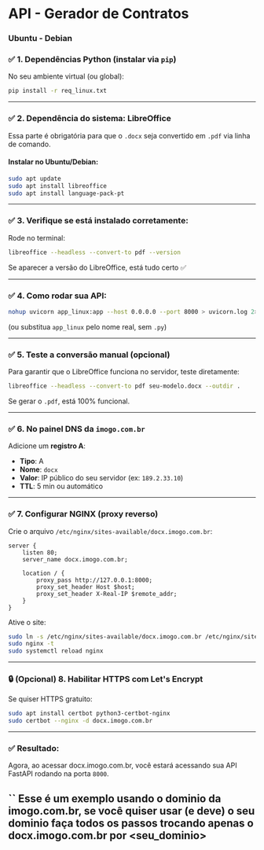 # API - Gerador de Contratos

### Ubuntu - Debian  

### ✅ 1. Dependências Python (instalar via `pip`)

No seu ambiente virtual (ou global):

```bash
pip install -r req_linux.txt
```

---

### ✅ 2. Dependência do sistema: **LibreOffice**

Essa parte é obrigatória para que o `.docx` seja convertido em `.pdf` via linha de comando.

#### Instalar no Ubuntu/Debian:

```bash
sudo apt update
sudo apt install libreoffice
sudo apt install language-pack-pt
```

---

### ✅ 3. Verifique se está instalado corretamente:

Rode no terminal:

```bash
libreoffice --headless --convert-to pdf --version
```

Se aparecer a versão do LibreOffice, está tudo certo ✅

---

### ✅ 4. Como rodar sua API:

```bash
nohup uvicorn app_linux:app --host 0.0.0.0 --port 8000 > uvicorn.log 2>&1 &
```

(ou substitua `app_linux` pelo nome real, sem `.py`)

---

### ✅ 5. Teste a conversão manual (opcional)

Para garantir que o LibreOffice funciona no servidor, teste diretamente:

```bash
libreoffice --headless --convert-to pdf seu-modelo.docx --outdir .
```

Se gerar o `.pdf`, está 100% funcional.

---

### ✅ 6. No painel DNS da `imogo.com.br`

Adicione um **registro A**:

- **Tipo**: A  
- **Nome**: `docx`  
- **Valor**: IP público do seu servidor (ex: `189.2.33.10`)  
- **TTL**: 5 min ou automático

---

### ✅ 7. Configurar NGINX (proxy reverso)

Crie o arquivo `/etc/nginx/sites-available/docx.imogo.com.br`:

```nginx
server {
    listen 80;
    server_name docx.imogo.com.br;

    location / {
        proxy_pass http://127.0.0.1:8000;
        proxy_set_header Host $host;
        proxy_set_header X-Real-IP $remote_addr;
    }
}
```

Ative o site:

```bash
sudo ln -s /etc/nginx/sites-available/docx.imogo.com.br /etc/nginx/sites-enabled/
sudo nginx -t
sudo systemctl reload nginx
```

---

### 🔒 (Opcional) 8. Habilitar HTTPS com Let's Encrypt

Se quiser HTTPS gratuito:

```bash
sudo apt install certbot python3-certbot-nginx
sudo certbot --nginx -d docx.imogo.com.br
```

---

### ✅ Resultado:

Agora, ao acessar docx.imogo.com.br, você estará acessando sua API FastAPI rodando na porta `8000`.

`` Esse é um exemplo usando o dominio da imogo.com.br, se você quiser usar (e deve) o seu dominio faça todos os passos trocando apenas o docx.imogo.com.br por <seu_dominio>
---
